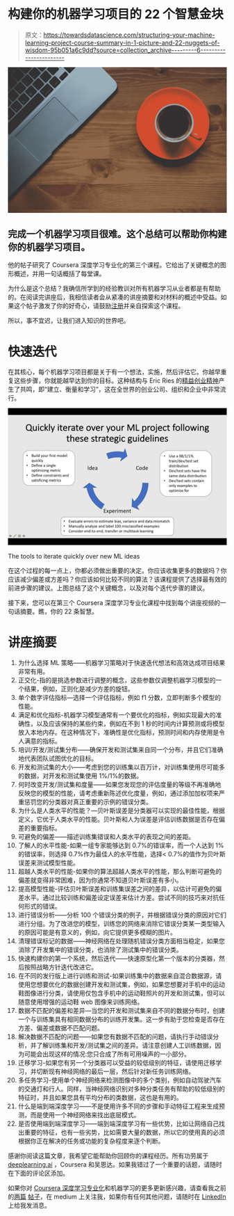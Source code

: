 # 构建你的机器学习项目的 22 个智慧金块

> 原文：<https://towardsdatascience.com/structuring-your-machine-learning-project-course-summary-in-1-picture-and-22-nuggets-of-wisdom-95b051a6c9dd?source=collection_archive---------6----------------------->

![](img/e919dca3d01dee6b73979b3b221032cf.png)

## 完成一个机器学习项目很难。这个总结可以帮助你构建你的机器学习项目。

他的帖子研究了 Coursera 深度学习专业化的第三个课程。它给出了关键概念的图形概述，并用一句话概括了每堂课。

为什么是这个总结？我确信所学到的经验教训对所有机器学习从业者都是有帮助的。在阅读完讲座后，我相信读者会从紧凑的讲座摘要和对材料的概述中受益。如果这个帖子激发了你的好奇心，请鼓励[注册](https://www.coursera.org/learn/machine-learning-projects)并亲自探索这个课程。

所以，事不宜迟，让我们进入知识的世界吧。

# 快速迭代

在其核心，每个机器学习项目都是关于有一个想法，实施，然后评估它。你越早重复这些步骤，你就能越早达到你的目标。这种结构与 Eric Ries 的[精益创业精神](https://www.youtube.com/watch?v=sobxOzRjAGg)产生了共鸣，即“建立、衡量和学习”，这在全世界的创业公司、组织和企业中非常流行。

![](img/7e52ee81cb5f82765cc5c07e04539d66.png)

The tools to iterate quickly over new ML ideas

在这个过程的每一点上，你都必须做出重要的决定。你应该收集更多的数据吗？你应该减少偏差或方差吗？你应该如何比较不同的算法？该课程提供了选择最有效的前进步骤的建议。上图总结了这个关键概念，以及对每个迭代步骤的建议。

接下来，您可以在第三个 Coursera 深度学习专业化课程中找到每个讲座视频的一句话摘要。瞧，你的 22 条智慧。

# 讲座摘要

1.  为什么选择 ML 策略——机器学习策略对于快速迭代想法和高效达成项目结果非常有用。
2.  正交化-指的是挑选参数进行调整的概念，这些参数仅调整机器学习模型的一个结果，例如，正则化是减少方差的旋钮。
3.  单个数字评估指标—选择一个评估指标，例如 f1 分数，立即判断多个模型的性能。
4.  满足和优化指标-机器学习模型通常有一个要优化的指标，例如实现最大的准确性，以及应该保持的某些约束，例如在不到 1 秒的时间内计算预测或将模型放入本地内存。在这种情况下，准确性是优化指标，预测时间和内存使用是令人满意的指标。
5.  培训/开发/测试集分布——确保开发和测试集来自同一个分布，并且它们准确地代表团队试图优化的目标。
6.  开发和测试集的大小——考虑到您的训练集以百万计，对训练集使用尽可能多的数据，对开发和测试集使用 1%/1%的数据。
7.  何时改变开发/测试集和度量——如果您发现您的评估度量的等级不再准确地反映您的模型的性能，请考虑重新陈述优化度量，例如，通过添加加权项来严重惩罚您的分类器对真正重要的示例的错误分类。
8.  为什么是人类水平的性能？—贝叶斯误差是分类器可以实现的最佳性能，根据定义，它优于人类水平的性能。贝叶斯和人为误差是评估训练数据是否存在偏差的重要指标。
9.  可避免的偏差——描述训练集错误和人类水平的表现之间的差距。
10.  了解人的水平性能-如果一组专家能够达到 0.7%的错误率，而一个人达到 1%的错误率，则选择 0.7%作为最佳人的水平性能，选择< 0.7%的值作为贝叶斯误差来测试模型性能。
11.  超越人类水平的性能-如果你的算法超越人类水平的性能，那么判断可避免的偏差就变得非常困难，因为你通常不知道贝叶斯误差有多小。
12.  提高模型性能-评估贝叶斯误差和训练集误差之间的差异，以估计可避免的偏差水平。通过比较训练和偏差设定误差来估计方差。尝试不同的技巧来对抗任何形式的错误。
13.  进行错误分析——分析 100 个错误分类的例子，并根据错误分类的原因对它们进行分组。为了改进您的模型，训练您的网络来消除它错误分类某一类型输入的原因可能是有意义的，例如，向它提供更多模糊的图片。
14.  清理错误标记的数据——神经网络在处理随机错误分类方面相当稳定，如果您消除了开发集中的错误分类，也消除了测试集中的错误分类。
15.  快速构建你的第一个系统，然后迭代——快速原型化第一个版本的分类器，然后按照战略方针迭代改进它。
16.  在不同的发行版上进行训练和测试-如果训练集中的数据来自混合数据源，请使用您想要优化的数据创建开发和测试集，例如，如果您想要对手机中的运动鞋图像进行分类，请使用仅包含手机中的运动鞋照片的开发和测试集，但可以随意使用增强的运动鞋 web 图像来训练网络。
17.  数据不匹配的偏差和差异—当您的开发和测试集来自不同的数据分布时，创建一个与训练集具有相同数据分布的训练开发集。这一步有助于您检查是否存在方差、偏差或数据不匹配问题。
18.  解决数据不匹配的问题——如果您有数据不匹配的问题，请执行手动错误分析，并了解训练集和开发/测试集之间的差异。请注意创建人工训练数据，因为可能会出现这样的情况:您只合成了所有可用噪声的一小部分。
19.  迁移学习-如果您有另一个分类器可以受益的较低级别的特征，请使用迁移学习，并切断现有神经网络的最后一层，然后针对新任务训练网络。
20.  多任务学习-使用单个神经网络来检测图像中的多个类别，例如自动驾驶汽车的交通灯和行人。同样，当神经网络识别对多种分类任务有帮助的较低级别的特征时，并且如果您具有平均分布的类数据，这也是有用的。
21.  什么是端到端深度学习——不是使用许多不同的步骤和手动特征工程来生成预测，而是使用一个神经网络来找出底层模式。
22.  是否使用端到端深度学习——端到端深度学习有一些优势，比如让网络自己找出重要的特征，也有一些劣势，比如需要大量的数据，所以它的使用真的必须根据你正在解决的任务或功能的复杂程度来逐个判断。

感谢你阅读这篇文章，我希望它能帮助你回顾你的课程经历。所有功劳属于 [deeplearning.ai](https://www.deeplearning.ai/) ，Coursera 和吴恩达。如果我错过了一个重要的话题，请随时在下面的评论区添加。

如果你对 [Coursera 深度学习专业化](https://www.coursera.org/specializations/deep-learning)和机器学习的更多更新感兴趣，请查看我之前的[两篇](https://medium.com/machine-learning-world/netflix-or-coursera-how-to-finish-andrew-ngs-1st-deep-learning-course-in-7-days-6fa293ee83d8) [帖子](/https-medium-com-janzawadzki-applying-andrew-ngs-1st-deep-neural-network-on-the-titanic-survival-data-set-b77edbc83816)，在 medium 上关注我，如果你有任何其他问题，请随时在 [LinkedIn](http://www.linkedin.com/in/jan-zawadzki) 上给我发消息。